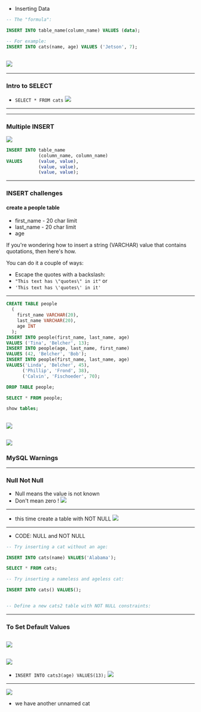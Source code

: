 - Inserting Data

```sql
-- The "formula":

INSERT INTO table_name(column_name) VALUES (data);

-- For example:
INSERT INTO cats(name, age) VALUES ('Jetson', 7);
```
![](img/2019-10-01-09-38-16.png)
---

---
### Intro to SELECT
- `SELECT * FROM cats`
![](img/2019-10-03-10-44-18.png)
---


---
### Multiple INSERT
![](img/2019-10-03-10-48-45.png)
```sql
INSERT INTO table_name 
            (column_name, column_name) 
VALUES      (value, value), 
            (value, value), 
            (value, value);
```
---

### INSERT challenges

#### create a people table
- first_name - 20 char limit
- last_name - 20 char limit
- age

If you're wondering how to insert a string (VARCHAR) value that contains quotations, then here's how.

You can do it a couple of ways:
- Escape the quotes with a backslash: 
- `"This text has \"quotes\" in it"` or
- `'This text has \'quotes\' in it'`
---

```sql
CREATE TABLE people
  (
    first_name VARCHAR(20),
    last_name VARCHAR(20),
    age INT
  );
INSERT INTO people(first_name, last_name, age)
VALUES ('Tina', 'Belcher', 13);
INSERT INTO people(age, last_name, first_name)
VALUES (42, 'Belcher', 'Bob');
INSERT INTO people(first_name, last_name, age)
VALUES('Linda', 'Belcher', 45),
      ('Phillip', 'Frond', 38),
      ('Calvin', 'Fischoeder', 70);
```

```sql
DROP TABLE people; 

SELECT * FROM people; 

show tables; 
```
![](img/2019-10-03-23-04-26.png)
---
![](img/2019-10-03-23-04-48.png)
---

### MySQL Warnings
---

### Null Not Null

- Null means the value is not known
- Don't mean zero !
![](img/2019-10-04-09-10-00.png)
---

- this time create a table with NOT NULL
![](img/2019-10-04-09-11-36.png)
---

- CODE: NULL and NOT NULL
```sql
-- Try inserting a cat without an age:

INSERT INTO cats(name) VALUES('Alabama'); 

SELECT * FROM cats; 

-- Try inserting a nameless and ageless cat:

INSERT INTO cats() VALUES(); 


-- Define a new cats2 table with NOT NULL constraints:
```
---

### To Set Default Values
![](img/2019-10-04-09-33-07.png)
---
![](img/2019-10-04-09-33-26.png)
---

- `INSERT INTO cats3(age) VALUES(13);`
![](img/2019-10-04-09-37-34.png)
---
![](img/2019-10-04-09-38-24.png)
- we have another unnamed cat
